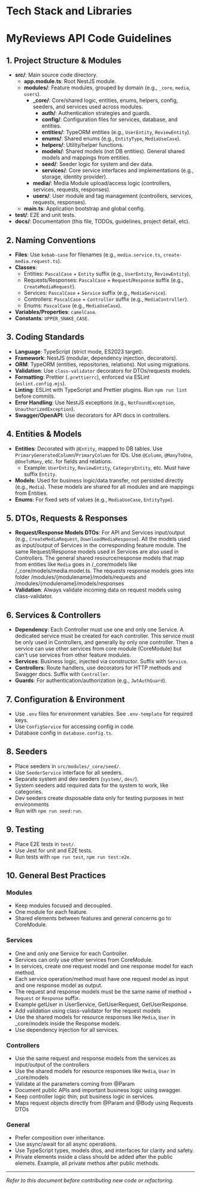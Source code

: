 # Tech Stack and Libraries

# MyReviews API Code Guidelines

## 1. Project Structure & Modules

- **src/**: Main source code directory.
  - **app.module.ts**: Root NestJS module.
  - **modules/**: Feature modules, grouped by domain (e.g., `_core`, `media`, `users`).
    - **\_core/**: Core/shared logic, entities, enums, helpers, config, seeders, and services used across modules.
      - **auth/**: Authentication strategies and guards.
      - **config/**: Configuration files for services, database, and entities.
      - **entities/**: TypeORM entities (e.g., `UserEntity`, `ReviewEntity`).
      - **enums/**: Shared enums (e.g., `EntityType`, `MediaUseCase`).
      - **helpers/**: Utility/helper functions.
      - **models/**: Shared models (not DB entities). General shared models and mappings from entities.
      - **seed/**: Seeder logic for system and dev data.
      - **services/**: Core service interfaces and implementations (e.g., storage, identity provider).
    - **media/**: Media Module upload/access logic (controllers, services, requests, responses).
    - **users/**: User module and tag management (controllers, services, requests, responses).
  - **main.ts**: Application bootstrap and global config.
- **test/**: E2E and unit tests.
- **docs/**: Documentation (this file, TODOs, guidelines, project detail, etc).

## 2. Naming Conventions

- **Files**: Use `kebab-case` for filenames (e.g., `media.service.ts`, `create-media.request.ts`).
- **Classes**:
  - Entities: `PascalCase` + `Entity` suffix (e.g., `UserEntity`, `ReviewEntity`).
  - Requests/Responses: `PascalCase` + `Request`/`Response` suffix (e.g., `CreateMediaRequest`).
  - Services: `PascalCase` + `Service` suffix (e.g., `MediaService`).
  - Controllers: `PascalCase` + `Controller` suffix (e.g., `MediaController`).
  - Enums: `PascalCase` (e.g., `MediaUseCase`).
- **Variables/Properties**: `camelCase`.
- **Constants**: `UPPER_SNAKE_CASE`.

## 3. Coding Standards

- **Language**: TypeScript (strict mode, ES2023 target).
- **Framework**: NestJS (modular, dependency injection, decorators).
- **ORM**: TypeORM (entities, repositories, relations). Not using migrations.
- **Validation**: Use `class-validator` decorators for DTOs/requests models.
- **Formatting**: Prettier (`.prettierrc`), enforced via ESLint (`eslint.config.mjs`).
- **Linting**: ESLint with TypeScript and Prettier plugins. Run `npm run lint` before commits.
- **Error Handling**: Use NestJS exceptions (e.g., `NotFoundException`, `UnauthorizedException`).
- **Swagger/OpenAPI**: Use decorators for API docs in controllers.

## 4. Entities & Models

- **Entities**: Decorated with `@Entity`, mapped to DB tables. Use `PrimaryGeneratedColumn`/`PrimaryColumn` for IDs. Use `@Column`, `@ManyToOne`, `@OneToMany`, etc. for fields and relations.
  - Example: `UserEntity`, `ReviewEntity`, `CategoryEntity`, etc. Must have suffix `Entity`.
- **Models**: Used for business logic/data transfer, not persisted directly (e.g., `Media`). These models are shared for all modules and are mappings from Entities.
- **Enums**: For fixed sets of values (e.g., `MediaUseCase`, `EntityType`).

## 5. DTOs, Requests & Responses

- **Request/Response Models DTOs**: For API and Services input/output (e.g., `CreateMediaRequest`, `DownloadMediaResponse`). All the models used as input/output of Services in the corresponding feature module. The same Request/Response models used in Services are also used in Controllers. The general shared resource/response models that map from entities like `Media` goes in /\_core/models like /\_core/models/media.model.ts. The requests response models goes into folder /modules/{modulename}/models/requests and /modules/{modulename}/models/responses
- **Validation**: Always validate incoming data on request models using class-validator.

## 6. Services & Controllers

- **Dependency**: Each Controller must use one and only one Service. A dedicated service must be created for each controller. This service must be only used in Controllers, and generally by only one controller. Then a service can use other services from core module (CoreModule) but can't use services from other feature modules.
- **Services**: Business logic, injected via constructor. Suffix with `Service`.
- **Controllers**: Route handlers, use decorators for HTTP methods and Swagger docs. Suffix with `Controller`.
- **Guards**: For authentication/authorization (e.g., `JwtAuthGuard`).

## 7. Configuration & Environment

- Use `.env` files for environment variables. See `.env-template` for required keys.
- Use `ConfigService` for accessing config in code.
- Database config in `database.config.ts`.

## 8. Seeders

- Place seeders in `src/modules/_core/seed/`.
- Use `SeederService` interface for all seeders.
- Separate system and dev seeders (`system/`, `dev/`).
- System seeders add required data for the system to work, like categories.
- Dev seeders create disposable data only for testing purposes in test environments
- Run with `npm run seed:run`.

## 9. Testing

- Place E2E tests in `test/`.
- Use Jest for unit and E2E tests.
- Run tests with `npm run test`, `npm run test:e2e`.

## 10. General Best Practices

### Modules

- Keep modules focused and decoupled.
- One module for each feature.
- Shared elements between features and general concerns go to CoreModule.

### Services

- One and only one Service for each Controller.
- Services can only use other services from CoreModule.
- In services, create one request model and one response model for each method.
- Each service operation/method must have one request model as input and one response model as output.
- The request and response models must be the same name of method + `Request` or `Response` suffix.
- Example getUser in UserService, GetUserRequest, GetUserResponse.
- Add validation using class-validator for the request models
- Use the shared models for resource responses like `Media`, `User` in \_core/models inside the Response models.
- Use dependency injection for all services.

### Controllers

- Use the same request and response models from the services as input/output of the controllers
- Use the shared models for resource responses like `Media`, `User` in \_core/models
- Validate al the parameters coming from @Param
- Document public APIs and important business logic using swagger.
- Keep controller logic thin; put business logic in services.
- Maps request objects directly from @Param and @Body using Requests DTOs

### General

- Prefer composition over inheritance.
- Use async/await for all async operations.
- Use TypeScript types, models dtos, and interfaces for clarity and safety.
- Private elements inside a class should be added after the public elemets. Example, all private methos after public methods.

---

_Refer to this document before contributing new code or refactoring._
